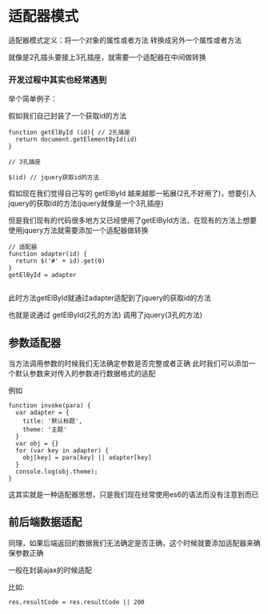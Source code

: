 # 适配器模式

适配器模式定义：将一个对象的属性或者方法 转换成另外一个属性或者方法

就像是2孔插头要接上3孔插座，就需要一个适配器在中间做转换

### 开发过程中其实也经常遇到

举个简单例子：

假如我们自己封装了一个获取id的方法

```
function getElById (id){ // 2孔插座
  return document.getElementById(id)
}
```

```
// 3孔插座

$(id) // jquery获取id的方法
```

假如现在我们觉得自己写的 getElById 越来越那一拓展(2孔不好用了)，想要引入jquery的获取id的方法(jquery就像是一个3孔插座)

但是我们现有的代码很多地方又已经使用了getElById方法，在现有的方法上想要使用jquery方法就需要添加一个适配器做转换

```
// 适配器
function adapter(id) {
  return $('#' + id).get(0)
}
getElById = adapter


```
此时方法getElById就通过adapter适配到了jquery的获取id的方法

也就是说通过 getElById(2孔的方法) 调用了jquery(3孔的方法)

## 参数适配器

当方法调用参数的时候我们无法确定参数是否完整或者正确
此时我们可以添加一个默认参数来对传入的参数进行数据格式的适配

例如
```
function invoke(para) {
  var adapter = {
    title: '默认标题',
    theme: '主题'
  }
  var obj = {}
  for (var key in adapter) {
    obj[key] = para[key] || adapter[key]
  }
  console.log(obj.theme);
}
```

这其实就是一种适配器思想，只是我们现在经常使用es6的语法而没有注意到而已

## 前后端数据适配

同理，如果后端返回的数据我们无法确定是否正确，这个时候就要添加适配器来确保参数正确

一般在封装ajax的时候适配

比如:
```
res.resultCode = res.resultCode || 200
```
